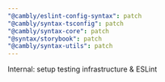 ```yaml
---
"@cambly/eslint-config-syntax": patch
"@cambly/syntax-tsconfig": patch
"@cambly/syntax-core": patch
"@syntax/storybook": patch
"@cambly/syntax-utils": patch
---
```


Internal: setup testing infrastructure & ESLint
